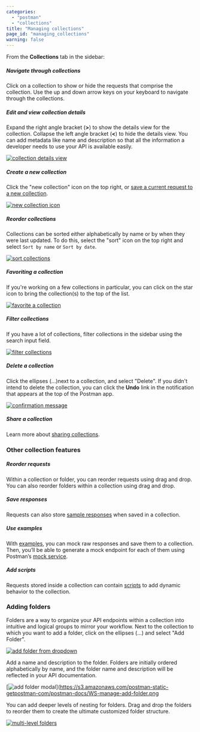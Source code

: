 ```yaml
---
categories:
  - "postman"
  - "collections"
title: "Managing collections"
page_id: "managing_collections"
warning: false
---
```



From the **Collections** tab in the sidebar:

##### **Navigate through collections**

Click on a collection to show or hide the requests that comprise the collection. Use the up and down arrow keys on your keyboard to navigate through the collections. 

##### **Edit and view collection details**

Expand the right angle bracket (**>**) to show the details view for the collection. Collapse the left angle bracket (**<**) to hide the details view. You can add metadata like name and description so that all the information a developer needs to use your API is available easily. 

[![collection details view](https://s3.amazonaws.com/postman-static-getpostman-com/postman-docs/WS-collectionDetailsView.png)](https://s3.amazonaws.com/postman-static-getpostman-com/postman-docs/WS-collectionDetailsView.png)

##### **Create a new collection**

Click the "new collection" icon on the top right, or [save a current request to a new collection](/docs/postman/collections/creating_collections).

[![new collection icon](https://s3.amazonaws.com/postman-static-getpostman-com/postman-docs/WS-create-new-collection-sidebar.png)](https://s3.amazonaws.com/postman-static-getpostman-com/postman-docs/WS-create-new-collection-sidebar.png)

##### **Reorder collections**

Collections can be sorted either alphabetically by name or by when they were last updated. To do this, select the "sort" icon on the top right and select `Sort by name` or `Sort by date`. 

[![sort collections](https://s3.amazonaws.com/postman-static-getpostman-com/postman-docs/WS-reorder-collections-sidebar.png)](https://s3.amazonaws.com/postman-static-getpostman-com/postman-docs/WS-reorder-collections-sidebar.png)

##### **Favoriting a collection**

If you're working on a few collections in particular, you can click on the star icon to bring the collection(s) to the top of the list.

[![favorite a collection](https://s3.amazonaws.com/postman-static-getpostman-com/postman-docs/WS-favorite-sidebar+copy.png)](https://s3.amazonaws.com/postman-static-getpostman-com/postman-docs/WS-favorite-sidebar+copy.png)

##### **Filter collections**

If you have a lot of collections, filter collections in the sidebar using the search input field.  

[![filter collections](https://s3.amazonaws.com/postman-static-getpostman-com/postman-docs/WS-filter-collections-sidebar.png)](https://s3.amazonaws.com/postman-static-getpostman-com/postman-docs/WS-filter-collections-sidebar.png)

##### **Delete a collection**

Click the ellipses (...)next to a collection, and select "Delete". If you didn't intend to delete the collection, you can click the **Undo** link in the notification that appears at the top of the Postman app.

[![confirmation message](https://s3.amazonaws.com/postman-static-getpostman-com/postman-docs/WS-delete-collections+copy.png)](https://s3.amazonaws.com/postman-static-getpostman-com/postman-docs/WS-delete-collections+copy.png)

##### **Share a collection** 

Learn more about [sharing collections](/docs/postman/collections/sharing_collections).

### Other collection features

##### **Reorder requests**

Within a collection or folder, you can reorder requests using drag and drop. You can also reorder folders within a collection using drag and drop. 

##### **Save responses** 

Requests can also store [sample responses](/docs/postman/sending_api_requests/responses) when saved in a collection.

##### **Use examples** 

With [examples](/docs/postman/collections/examples), you can mock raw responses and save them to a collection. Then, you’ll be able to generate a mock endpoint for each of them using Postman’s [mock service](/docs/postman/mock_servers). 

##### **Add scripts**

Requests stored inside a collection can contain [scripts](/docs/postman/scripts/intro_to_scripts) to add dynamic behavior to the collection.

### Adding folders

Folders are a way to organize your API endpoints within a collection into intuitive and logical groups to mirror your workflow. Next to the collection to which you want to add a folder, click on the ellipses (...) and select "Add Folder".

[![add folder from dropdown](https://s3.amazonaws.com/postman-static-getpostman-com/postman-docs/WS-addFolderDropdown.png)](https://s3.amazonaws.com/postman-static-getpostman-com/postman-docs/WS-addFolderDropdown.png)

Add a name and description to the folder. Folders are initially ordered alphabetically by name, and the folder name and description will be reflected in your API documentation.

[![add folder modal](https://s3.amazonaws.com/postman-static-getpostman-com/postman-docs/WS-manage-add-folder.png)](https://s3.amazonaws.com/postman-static-getpostman-com/postman-docs/WS-manage-add-folder.png

You can add deeper levels of nesting for folders. Drag and drop the folders to reorder them to create the ultimate customized folder structure.

[![multi-level folders](https://s3.amazonaws.com/postman-static-getpostman-com/postman-docs/WS-multiLevelFolders.png)](https://s3.amazonaws.com/postman-static-getpostman-com/postman-docs/WS-multiLevelFolders.png)
